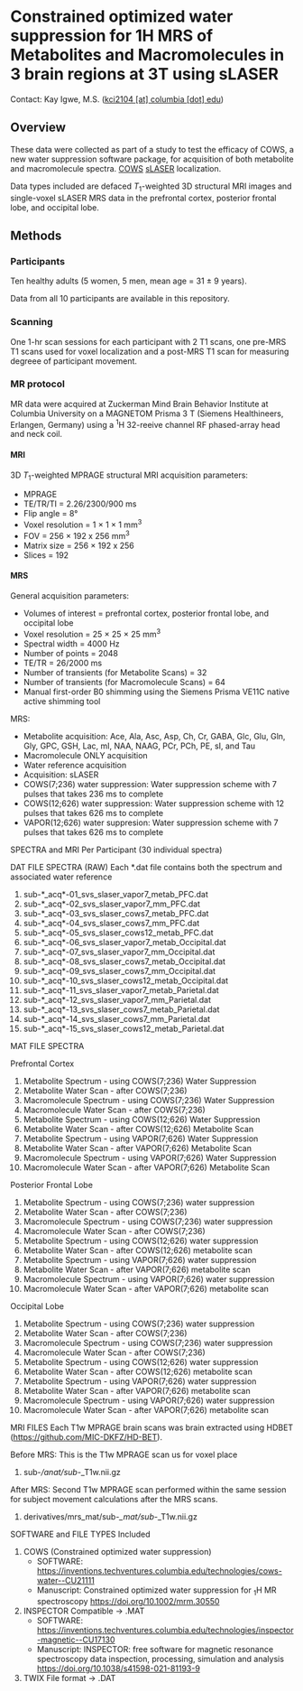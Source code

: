 # Constrained optimized water suppression for 1H MRS of Metabolites and Macromolecules in 3 brain regions at 3T using sLASER

Contact: Kay Igwe, M.S. ([kci2104 [at] columbia [dot] edu](mailto:kci2104@columbia.edu))

## Overview

These data were collected as part of a study to test the efficacy of COWS, a new water suppression software package, for acquisition of both metabolite and macromolecule spectra. [COWS](https://doi.org/10.1002/mrm.30550) [sLASER](https://doi.org/10.1002/mrm.21302) localization.

Data types included are defaced *T*<sub>1</sub>-weighted 3D structural MRI images and single-voxel sLASER MRS data in the prefrontal cortex, posterior frontal lobe, and occipital lobe.

## Methods

### Participants

Ten healthy adults (5 women, 5 men, mean age = 31 ± 9 years).


Data from all 10 participants are available in this repository.

### Scanning

One 1-hr scan sessions for each participant with 2 T1 scans, one pre-MRS T1 scans used for voxel localization and a post-MRS T1 scan for measuring degreee of participant movement.

### MR protocol

MR data were acquired at Zuckerman Mind Brain Behavior Institute at Columbia University on a MAGNETOM Prisma 3 T (Siemens Healthineers, Erlangen, Germany) using a <sup>1</sup>H 32-reeive channel RF phased-array head and neck coil.

#### MRI

3D *T*<sub>1</sub>-weighted MPRAGE structural MRI acquisition parameters:

- MPRAGE
- TE/TR/TI = 2.26/2300/900 ms
- Flip angle = 8°
- Voxel resolution = 1 × 1 × 1 mm<sup>3</sup>
- FOV = 256 × 192 x 256 mm<sup>3</sup>
- Matrix size = 256 × 192 x 256
- Slices = 192


#### MRS

General acquisition parameters:

- Volumes of interest = prefrontal cortex, posterior frontal lobe, and occipital lobe
- Voxel resolution = 25 × 25 × 25 mm<sup>3</sup>
- Spectral width = 4000 Hz
- Number of points = 2048
- TE/TR = 26/2000 ms
- Number of transients (for Metabolite Scans) = 32
- Number of transients (for Macromolecule Scans) = 64
- Manual first-order B0 shimming using the Siemens Prisma VE11C native active shimming tool

MRS:

- Metabolite acquisition: Ace, Ala, Asc, Asp, Ch, Cr, GABA, Glc, Glu, Gln, Gly, GPC, GSH, Lac, mI, NAA, NAAG, PCr, PCh, PE, sI, and Tau
- Macromolecule ONLY acquisition
- Water reference acquisition
- Acquisition: sLASER
- COWS(7;236) water suppression: Water suppression scheme with 7 pulses that takes 236 ms to complete
- COWS(12;626) water suppression: Water suppression scheme with 12 pulses that takes 626 ms to complete
- VAPOR(12;626) water suppresion: Water suppression scheme with 7 pulses that takes 626 ms to complete


SPECTRA and MRI Per Participant (30 individual spectra)

DAT FILE SPECTRA (RAW)
Each *.dat file contains both the spectrum and associated water reference

1. sub-\*_acq\*-01_svs_slaser_vapor7_metab_PFC.dat
2. sub-\*_acq\*-02_svs_slaser_vapor7_mm_PFC.dat
3. sub-\*_acq\*-03_svs_slaser_cows7_metab_PFC.dat
4. sub-\*_acq\*-04_svs_slaser_cows7_mm_PFC.dat
5. sub-\*_acq\*-05_svs_slaser_cows12_metab_PFC.dat
6. sub-\*_acq\*-06_svs_slaser_vapor7_metab_Occipital.dat
7. sub-\*_acq\*-07_svs_slaser_vapor7_mm_Occipital.dat
8. sub-\*_acq\*-08_svs_slaser_cows7_metab_Occipital.dat
9. sub-\*_acq\*-09_svs_slaser_cows7_mm_Occipital.dat
10. sub-\*_acq\*-10_svs_slaser_cows12_metab_Occipital.dat
11. sub-\*_acq\*-11_svs_slaser_vapor7_metab_Parietal.dat
12. sub-\*_acq\*-12_svs_slaser_vapor7_mm_Parietal.dat
13. sub-\*_acq\*-13_svs_slaser_cows7_metab_Parietal.dat
14. sub-\*_acq\*-14_svs_slaser_cows7_mm_Parietal.dat
15. sub-\*_acq\*-15_svs_slaser_cows12_metab_Parietal.dat


MAT FILE SPECTRA

Prefrontal Cortex
1. Metabolite Spectrum - using COWS(7;236) Water Suppression
2. Metabolite Water Scan - after COWS(7;236)
3. Macromolecule Spectrum - using COWS(7;236) Water Suppression
4. Macromolecule Water Scan - after COWS(7;236)
5. Metabolite Spectrum - using COWS(12;626) Water Suppression
6. Metabolite Water Scan - after COWS(12;626) Metabolite Scan
7. Metabolite Spectrum - using VAPOR(7;626) Water Suppression
8. Metabolite Water Scan - after VAPOR(7;626) Metabolite Scan
9. Macromolecule Spectrum - using VAPOR(7;626) Water Suppression
10. Macromolecule Water Scan - after VAPOR(7;626) Metabolite Scan

Posterior Frontal Lobe
1. Metabolite Spectrum - using COWS(7;236) water suppression
2. Metabolite Water Scan - after COWS(7;236)
3. Macromolecule Spectrum - using COWS(7;236) water suppression
4. Macromolecule Water Scan - after COWS(7;236)
5. Metabolite Spectrum - using COWS(12;626) water suppression
6. Metabolite Water Scan - after COWS(12;626) metabolite scan
7. Metabolite Spectrum - using VAPOR(7;626) water suppression
8. Metabolite Water Scan - after VAPOR(7;626) metabolite scan
9. Macromolecule Spectrum - using VAPOR(7;626) water suppression
10. Macromolecule Water Scan - after VAPOR(7;626) metabolite scan

Occipital Lobe
1. Metabolite Spectrum - using COWS(7;236) water suppression
2. Metabolite Water Scan - after COWS(7;236)
3. Macromolecule Spectrum - using COWS(7;236) water suppression
4. Macromolecule Water Scan - after COWS(7;236)
5. Metabolite Spectrum - using COWS(12;626) water suppression
6. Metabolite Water Scan - after COWS(12;626) metabolite scan
7. Metabolite Spectrum - using VAPOR(7;626) water suppression
8. Metabolite Water Scan - after VAPOR(7;626) metabolite scan
9. Macromolecule Spectrum - using VAPOR(7;626) water suppression
10. Macromolecule Water Scan - after VAPOR(7;626) metabolite scan


MRI FILES
Each T1w MPRAGE brain scans was brain extracted using HDBET (https://github.com/MIC-DKFZ/HD-BET).

Before MRS: This is the T1w MPRAGE scan us for voxel place
1. sub-*/anat/sub-*_T1w.nii.gz

After MRS: Second T1w MPRAGE scan performed within the same session for subject movement calculations after the MRS scans.
1. derivatives/mrs_mat/sub-*_mat/sub-*_T1w.nii.gz


SOFTWARE and FILE TYPES Included
1. COWS (Constrained optimized water suppression)
	- SOFTWARE: https://inventions.techventures.columbia.edu/technologies/cows-water--CU21111
	- Manuscript: Constrained optimized water suppression for <sub>1</sub>H MR spectroscopy https://doi.org/10.1002/mrm.30550
2. INSPECTOR Compatible -> .MAT
	- SOFTWARE: https://inventions.techventures.columbia.edu/technologies/inspector-magnetic--CU17130
	- Manuscript: INSPECTOR: free software for magnetic resonance spectroscopy data inspection, processing, simulation and analysis https://doi.org/10.1038/s41598-021-81193-9
3. TWIX File format -> .DAT


